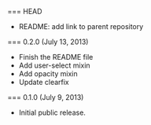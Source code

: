 === HEAD

* README: add link to parent repository

=== 0.2.0 (July 13, 2013)

* Finish the README file
* Add user-select mixin
* Add opacity mixin
* Update clearfix

=== 0.1.0 (July 9, 2013)

* Initial public release.